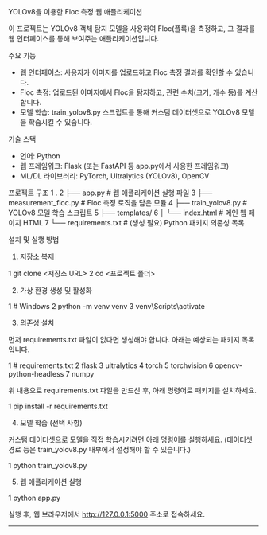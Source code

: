   YOLOv8을 이용한 Floc 측정 웹 애플리케이션


  이 프로젝트는 YOLOv8 객체 탐지 모델을 사용하여 Floc(플록)을 측정하고, 그 결과를 웹 인터페이스를 통해 보여주는 애플리케이션입니다.

  주요 기능


   - 웹 인터페이스: 사용자가 이미지를 업로드하고 Floc 측정 결과를 확인할 수 있습니다.
   - Floc 측정: 업로드된 이미지에서 Floc을 탐지하고, 관련 수치(크기, 개수 등)를 계산합니다.
   - 모델 학습: train_yolov8.py 스크립트를 통해 커스텀 데이터셋으로 YOLOv8 모델을 학습시킬 수 있습니다.

  기술 스택


   - 언어: Python
   - 웹 프레임워크: Flask (또는 FastAPI 등 app.py에서 사용한 프레임워크)
   - ML/DL 라이브러리: PyTorch, Ultralytics (YOLOv8), OpenCV

  프로젝트 구조
   1 .
   2 ├── app.py                  # 웹 애플리케이션 실행 파일
   3 ├── measurement_floc.py     # Floc 측정 로직을 담은 모듈
   4 ├── train_yolov8.py         # YOLOv8 모델 학습 스크립트
   5 ├── templates/
   6 │   └── index.html          # 메인 웹 페이지 HTML
   7 └── requirements.txt        # (생성 필요) Python 패키지 의존성 목록


  설치 및 실행 방법

  1. 저장소 복제


   1 git clone <저장소 URL>
   2 cd <프로젝트 폴더>



  2. 가상 환경 생성 및 활성화


   1 # Windows
   2 python -m venv venv
   3 venv\Scripts\activate


  3. 의존성 설치

  먼저 requirements.txt 파일이 없다면 생성해야 합니다. 아래는 예상되는 패키지 목록입니다.


   1 # requirements.txt
   2 flask
   3 ultralytics
   4 torch
   5 torchvision
   6 opencv-python-headless
   7 numpy


  위 내용으로 requirements.txt 파일을 만드신 후, 아래 명령어로 패키지를 설치하세요.


   1 pip install -r requirements.txt



  4. 모델 학습 (선택 사항)

  커스텀 데이터셋으로 모델을 직접 학습시키려면 아래 명령어를 실행하세요. (데이터셋 경로 등은 train_yolov8.py 내부에서 설정해야 할 수 있습니다.)



   1 python train_yolov8.py


  5. 웹 애플리케이션 실행


   1 python app.py


  실행 후, 웹 브라우저에서 http://127.0.0.1:5000 주소로 접속하세요.

  ---
